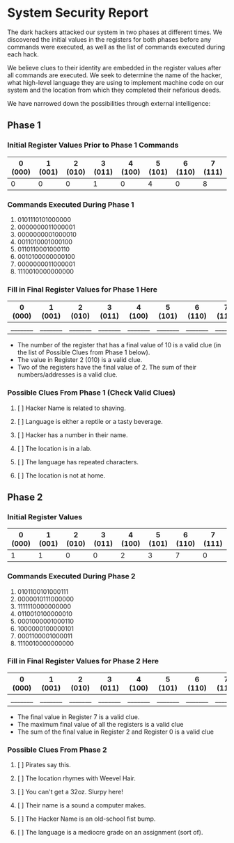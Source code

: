 # System Security Report

The dark hackers attacked our system in two phases at different times. We discovered the initial values in the registers for both phases before any commands were executed, as well as the list of commands executed during each hack. 

We believe clues to their identity are embedded in the register values after all commands are executed. We seek to determine the name of the hacker, what high-level language they are using to implement machine code on our system and the location from which they completed their nefarious deeds.

We have narrowed down the possibilities through external intelligence:

## Phase 1

### Initial Register Values Prior to Phase 1 Commands

| 0 (000) | 1 (001) | 2 (010) | 3 (011) | 4 (100) | 5 (101) | 6 (110) | 7 (111) |
|---------|---------|---------|---------|---------|---------|---------|---------|
|    0    |    0    |    0    |    1    |    0    |    4    |    0    |    8    |

### Commands Executed During Phase 1

1. 0101110101000000  
2. 0000000011000001 
3. 0000000001000010 
4. 0011010001000100 
5. 0110110001000110 
6. 0010100000000100 
7. 0000000011000001 
8. 1110010000000000 

### Fill in Final Register Values for Phase 1 Here

| 0 (000) | 1 (001) | 2 (010) | 3 (011) | 4 (100) | 5 (101) | 6 (110) | 7 (111) |
|---------|---------|---------|---------|---------|---------|---------|---------|
| _______ | _______ | _______ | _______ | _______ | _______ | _______ | _______ |

* The number of the register that has a final value of 10 is a valid clue (in the list of Possible Clues from Phase 1 below).
* The value in Register 2 (010) is a valid clue.
* Two of the registers have the final value of 2. The sum of their numbers/addresses is a valid clue.

### Possible Clues From Phase 1 (Check Valid Clues)

   1. [ ] Hacker Name is related to shaving.

   2. [ ] Language is either a reptile or a tasty beverage.

   3. [ ] Hacker has a number in their name.

   4. [ ] The location is in a lab.

   5. [ ] The language has repeated characters.

   6. [ ] The location is not at home.

## Phase 2 

### Initial Register Values

| 0 (000) | 1 (001) | 2 (010) | 3 (011) | 4 (100) | 5 (101) | 6 (110) | 7 (111) |
|---------|---------|---------|---------|---------|---------|---------|---------|
|    1    |    1    |    0    |    0    |    2    |    3    |    7    |    0    |

### Commands Executed During Phase 2

1. 0101100101000111
2. 0000010111000000
3. 1111110000000000
4. 0110010100000010
5. 0001000001000110
6. 1000000100000101
7. 0001100001000011
8. 1110010000000000

### Fill in Final Register Values for Phase 2 Here

| 0 (000) | 1 (001) | 2 (010) | 3 (011) | 4 (100) | 5 (101) | 6 (110) | 7 (111) |
|---------|---------|---------|---------|---------|---------|---------|---------|
| _______ | _______ | _______ | _______ | _______ | _______ | _______ | _______ |

* The final value in Register 7 is a valid clue.
* The maximum final value of all the registers is a valid clue
* The sum of the final value in Register 2 and Register 0 is a valid clue

### Possible Clues From Phase 2

   1. [ ] Pirates say this.

   2. [ ] The location rhymes with Weevel Hair.

   3. [ ] You can't get a 32oz. Slurpy here!

   4. [ ] Their name is a sound a computer makes.

   5. [ ] The Hacker Name is an old-school fist bump.

   6. [ ] The language is a mediocre grade on an assignment (sort of).

